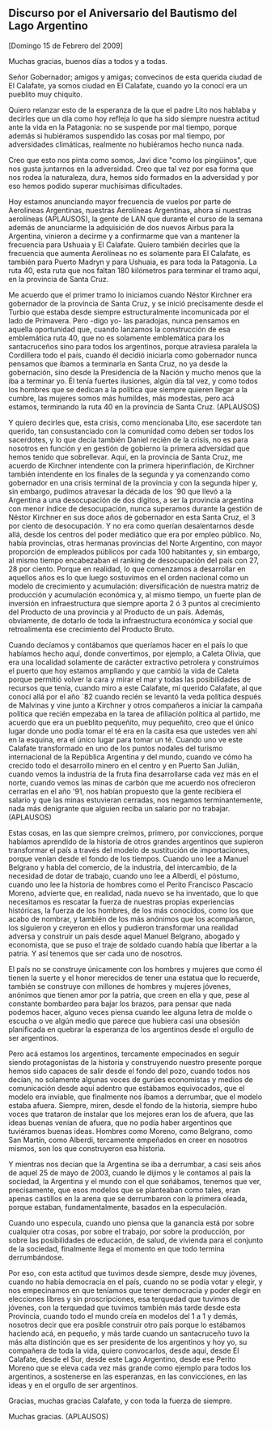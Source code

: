 Discurso por el Aniversario del Bautismo del Lago Argentino
-----------------------------------------------------------

[Domingo 15 de Febrero del 2009]

Muchas gracias, buenos días a todos y a todas.

Señor Gobernador; amigos y amigas; convecinos de esta querida ciudad de
El Calafate, ya somos ciudad en El Calafate, cuando yo la conocí era un
pueblito muy chiquito.

Quiero relanzar esto de la esperanza de la que el padre Lito nos hablaba
y decirles que un día como hoy refleja lo que ha sido siempre nuestra
actitud ante la vida en la Patagonia: no se suspende por mal tiempo,
porque además si hubiéramos suspendido las cosas por mal tiempo, por
adversidades climáticas, realmente no hubiéramos hecho nunca nada.

Creo que esto nos pinta como somos, Javi dice "como los pingüinos", que
nos gusta juntarnos en la adversidad. Creo que tal vez por esa forma que
nos rodea la naturaleza, dura, hemos sido formados en la adversidad y
por eso hemos podido superar muchísimas dificultades.

Hoy estamos anunciando mayor frecuencia de vuelos por parte de
Aerolíneas Argentinas, nuestras Aerolíneas Argentinas, ahora sí nuestras
aerolíneas (APLAUSOS), la gente de LAN que durante el curso de la semana
además de anunciarme la adquisición de dos nuevos Airbus para la
Argentina, vinieron a decirme y a confirmarme que van a mantener la
frecuencia para Ushuaia y El Calafate. Quiero también decirles que la
frecuencia que aumenta Aerolíneas no es solamente para El Calafate, es
también para Puerto Madryn y para Ushuaia, es para toda la Patagonia. La
ruta 40, esta ruta que nos faltan 180 kilómetros para terminar el tramo
aquí, en la provincia de Santa Cruz.

Me acuerdo que el primer tramo lo iniciamos cuando Néstor Kirchner era
gobernador de la provincia de Santa Cruz, y se inició precisamente desde
el Turbio que estaba desde siempre estructuralmente incomunicada por el
lado de Primavera. Pero -digo yo- las paradojas, nunca pensamos en
aquella oportunidad que, cuando lanzamos la construcción de esa
emblemática ruta 40, que no es solamente emblemática para los
santacruceños sino para todos los argentinos, porque atraviesa paralela
la Cordillera todo el país, cuando él decidió iniciarla como gobernador
nunca pensamos que íbamos a terminarla en Santa Cruz, no ya desde la
gobernación, sino desde la Presidencia de la Nación y mucho menos que la
iba a terminar yo. Él tenía fuertes ilusiones, algún día tal vez, y como
todos los hombres que se dedican a la política que siempre quieren
llegar a la cumbre, las mujeres somos más humildes, más modestas, pero
acá estamos, terminando la ruta 40 en la provincia de Santa Cruz.
(APLAUSOS)

Y quiero decirles que, esta crisis, como mencionaba Lito, ese sacerdote
tan querido, tan consustanciado con la comunidad como deben ser todos
los sacerdotes, y lo que decía también Daniel recién de la crisis, no es
para nosotros en función y en gestión de gobierno la primera adversidad
que hemos tenido que sobrellevar. Aquí, en la provincia de Santa Cruz,
me acuerdo de Kirchner intendente con la primera hiperinflación, de
Kirchner también intendente en los finales de la segunda y ya comenzando
como gobernador en una crisis terminal de la provincia y con la segunda
hiper y, sin embargo, pudimos atravesar la década de los ´90 que llevó a
la Argentina a una desocupación de dos dígitos, a ser la provincia
argentina con menor índice de desocupación, nunca superamos durante la
gestión de Néstor Kirchner en sus doce años de gobernador en esta Santa
Cruz, el 3 por ciento de desocupación. Y no era como querían
desalentarnos desde allá, desde los centros del poder mediático que era
por empleo público. No, había provincias, otras hermanas provincias del
Norte Argentino, con mayor proporción de empleados públicos por cada 100
habitantes y, sin embargo, al mismo tiempo encabezaban el ranking de
desocupación del país con 27, 28 por ciento. Porque en realidad, lo que
comenzamos a desarrollar en aquellos años es lo que luego sostuvimos en
el orden nacional como un modelo de crecimiento y acumulación:
diversificación de nuestra matriz de producción y acumulación económica
y, al mismo tiempo, un fuerte plan de inversión en infraestructura que
siempre aporta 2 ó 3 puntos al crecimiento del Producto de una provincia
y al Producto de un país. Además, obviamente, de dotarlo de toda la
infraestructura económica y social que retroalimenta ese crecimiento del
Producto Bruto.

Cuando decíamos y contábamos que queríamos hacer en el país lo que
habíamos hecho aquí, donde convertimos, por ejemplo, a Caleta Olivia,
que era una localidad solamente de carácter extractivo petrolera y
construimos el puerto que hoy estamos ampliando y que cambió la vida de
Caleta porque permitió volver la cara y mirar el mar y todas las
posibilidades de recursos que tenía, cuando miro a este Calafate, mi
querido Calafate, al que conocí allá por el año ´82 cuando recién se
levantó la veda política después de Malvinas y vine junto a Kirchner y
otros compañeros a iniciar la campaña política que recién empezaba en la
tarea de afiliación política al partido, me acuerdo que era un pueblito
pequeñito, muy pequeñito, creo que el único lugar donde uno podía tomar
el té era en la casita esa que ustedes ven ahí en la esquina, era el
único lugar para tomar un té. Cuando uno ve este Calafate transformado
en uno de los puntos nodales del turismo internacional de la República
Argentina y del mundo, cuando ve cómo ha crecido todo el desarrollo
minero en el centro y en Puerto San Julián, cuando vemos la industria de
la fruta fina desarrollarse cada vez más en el norte, cuando vemos las
minas de carbón que me acuerdo nos ofrecieron cerrarlas en el año '91,
nos habían propuesto que la gente recibiera el salario y que las minas
estuvieran cerradas, nos negamos terminantemente, nada más denigrante
que alguien reciba un salario por no trabajar. (APLAUSOS)

Estas cosas, en las que siempre creímos, primero, por convicciones,
porque habíamos aprendido de la historia de otros grandes argentinos que
supieron transformar el país a través del modelo de sustitución de
importaciones, porque venían desde el fondo de los tiempos. Cuando uno
lee a Manuel Belgrano y habla del comercio, de la industria, del
intercambio, de la necesidad de dotar de trabajo, cuando uno lee a
Alberdi, el póstumo, cuando uno lee la historia de hombres como el
Perito Francisco Pascacio Moreno, advierte que, en realidad, nada nuevo
se ha inventado, que lo que necesitamos es rescatar la fuerza de
nuestras propias experiencias históricas, la fuerza de los hombres, de
los más conocidos, como los que acabo de nombrar, y también de los más
anónimos que los acompañaron, los siguieron y creyeron en ellos y
pudieron transformar una realidad adversa y construir un país desde
aquel Manuel Belgrano, abogado y economista, que se puso el traje de
soldado cuando había que libertar a la patria. Y así tenemos que ser
cada uno de nosotros.

El país no se construye únicamente con los hombres y mujeres que como él
tienen la suerte y el honor merecidos de tener una estatua que lo
recuerde, también se construye con millones de hombres y mujeres
jóvenes, anónimos que tienen amor por la patria, que creen en ella y
que, pese al constante bombardeo para bajar los brazos, para pensar que
nada podemos hacer, alguno veces piensa cuando lee alguna letra de molde
o escucha o ve algún medio que parece que hubiera casi una obsesión
planificada en quebrar la esperanza de los argentinos desde el orgullo
de ser argentinos.

Pero acá estamos los argentinos, tercamente empecinados en seguir siendo
protagonistas de la historia y construyendo nuestro presente porque
hemos sido capaces de salir desde el fondo del pozo, cuando todos nos
decían, no solamente algunas voces de gurúes economistas y medios de
comunicación desde aquí adentro que estábamos equivocados, que el modelo
era inviable, que finalmente nos íbamos a derrumbar, que el modelo
estaba afuera. Siempre, miren, desde el fondo de la historia, siempre
hubo voces que trataron de instalar que los mejores eran los de afuera,
que las ideas buenas venían de afuera, que no podía haber argentinos que
tuviéramos buenas ideas. Hombres como Moreno, como Belgrano, como San
Martín, como Alberdi, tercamente empeñados en creer en nosotros mismos,
son los que construyeron esa historia.

Y mientras nos decían que la Argentina se iba a derrumbar, a casi seis
años de aquel 25 de mayo de 2003, cuando le dijimos y le contamos al
país la sociedad, la Argentina y el mundo con el que soñábamos, tenemos
que ver, precisamente, que esos modelos que se planteaban como tales,
eran apenas castillos en la arena que se derrumbaron con la primera
oleada, porque estaban, fundamentalmente, basados en la especulación.

Cuando uno especula, cuando uno piensa que la ganancia está por sobre
cualquier otra cosas, por sobre el trabajo, por sobre la producción, por
sobre las posibilidades de educación, de salud, de vivienda para el
conjunto de la sociedad, finalmente llega el momento en que todo termina
derrumbándose.

Por eso, con esta actitud que tuvimos desde siempre, desde muy jóvenes,
cuando no había democracia en el país, cuando no se podía votar y
elegir, y nos empecinamos en que teníamos que tener democracia y poder
elegir en elecciones libres y sin proscripciones, esa terquedad que
tuvimos de jóvenes, con la terquedad que tuvimos también más tarde desde
esta Provincia, cuando todo el mundo creía en modelos del 1 a 1 y demás,
nosotros decir que era posible construir otro país porque lo estábamos
haciendo acá, en pequeño, y más tarde cuando un santacruceño tuvo la más
alta distinción que es ser presidente de los argentinos y hoy yo, su
compañera de toda la vida, quiero convocarlos, desde aquí, desde El
Calafate, desde el Sur, desde este Lago Argentino, desde ese Perito
Moreno que se eleva cada vez más grande como ejemplo para todos los
argentinos, a sostenerse en las esperanzas, en las convicciones, en las
ideas y en el orgullo de ser argentinos.

Gracias, muchas gracias Calafate, y con toda la fuerza de siempre.

Muchas gracias. (APLAUSOS)
